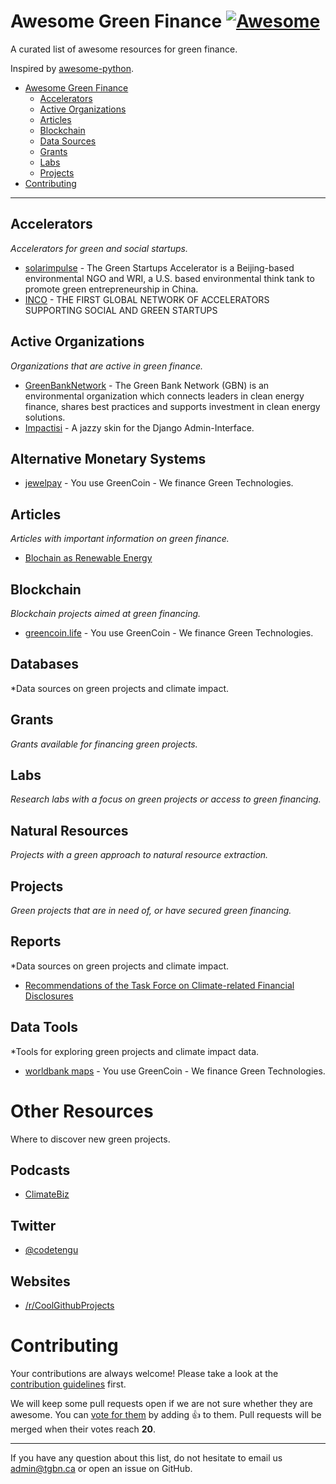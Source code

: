 # Awesome Green Finance [![Awesome](https://cdn.rawgit.com/sindresorhus/awesome/d7305f38d29fed78fa85652e3a63e154dd8e8829/media/badge.svg)](https://github.com/sindresorhus/awesome)

A curated list of awesome resources for green finance.

Inspired by [awesome-python](https://github.com/vinta/awesome-python).

- [Awesome Green Finance](#awesome-green-finance)
    - [Accelerators](#accelerators)
    - [Active Organizations](#active-organizations)
    - [Articles](#articles)
    - [Blockchain](#blockchain)
    - [Data Sources](#data-sources)
    - [Grants](#grants)
    - [Labs](#labs)
    - [Projects](#projects)
- [Contributing](#awesome-green-finance)
    
---

## Accelerators

*Accelerators for green and social startups.*

* [solarimpulse](https://solarimpulse.com/network/the-green-startups-accelerator) - The Green Startups Accelerator is a Beijing-based environmental NGO and WRI, a U.S. based environmental think tank to promote green entrepreneurship in China.
* [INCO](https://www.inco-group.co/acceleration) - THE FIRST GLOBAL NETWORK OF ACCELERATORS SUPPORTING SOCIAL AND GREEN STARTUPS


## Active Organizations

*Organizations that are active in green finance.*

* [GreenBankNetwork](https://greenbanknetwork.org) - The Green Bank Network (GBN) is an environmental organization which connects leaders in clean energy finance, shares best practices and supports investment in clean energy solutions.
* [Impactisi](http://www.impactisi.com/) - A jazzy skin for the Django Admin-Interface.

## Alternative Monetary Systems

* [jewelpay](https://jewelpay.org/) - You use GreenCoin - We finance Green Technologies.

## Articles

*Articles with important information on green finance.*

* [Blochain as Renewable Energy](https://www.forbes.com/sites/jamesellsmoor/2019/04/27/blockchain-is-the-next-big-thing-for-renewable-energy/#5cc7d9948c1b)

## Blockchain

*Blockchain projects aimed at green financing.*

* [greencoin.life](https://greencoin.life/) - You use GreenCoin - We finance Green Technologies.



## Databases

*Data sources on green projects and climate impact.


## Grants

*Grants available for financing green projects.*


## Labs

*Research labs with a focus on green projects or access to green financing.*

## Natural Resources

*Projects with a green approach to natural resource extraction.*


## Projects

*Green projects that are in need of, or have secured green financing.*


## Reports

*Data sources on green projects and climate impact.

* [Recommendations of the Task Force on Climate-related Financial Disclosures](https://www.fsb-tcfd.org/wp-content/uploads/2017/06/FINAL-TCFD-Annex-062817.pdf)


## Data Tools

*Tools for exploring green projects and climate impact data.

* [worldbank maps](https://maps.worldbank.org/) - You use GreenCoin - We finance Green Technologies.


# Other Resources

Where to discover new green projects.

## Podcasts

* [ClimateBiz](https://www.ifc.org/wps/wcm/connect/topics_ext_content/ifc_external_corporate_site/climate+business/news/climatebiz_podcast)


## Twitter

* [@codetengu](https://twitter.com/codetengu)


## Websites

* [/r/CoolGithubProjects](https://www.reddit.com/r/coolgithubprojects/)


# Contributing

Your contributions are always welcome! Please take a look at the [contribution guidelines](https://github.com/vinta/awesome-python/blob/master/CONTRIBUTING.md) first.

We will keep some pull requests open if we are not sure whether they are awesome. You can [vote for them](https://github.com/vinta/awesome-python/pulls) by adding :+1: to them. Pull requests will be merged when their votes reach **20**.

- - -

If you have any question about this list, do not hesitate to email us [admin@tgbn.ca](admin@tgbn.ca) or open an issue on GitHub.


